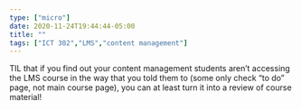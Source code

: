 ```yaml
---
type: ["micro"]
date: 2020-11-24T19:44:44-05:00
title: ""
tags: ["ICT 302","LMS","content management"]
---
```

TIL that if you find out your content management students aren’t accessing the LMS course in the way that you told them to (some only check “to do” page, not main course page), you can at least turn it into a review of course material!
